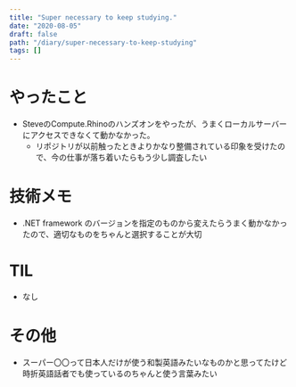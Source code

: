 ```yaml
---
title: "Super necessary to keep studying."
date: "2020-08-05"
draft: false
path: "/diary/super-necessary-to-keep-studying"
tags: []
---
```


# やったこと

+ SteveのCompute.Rhinoのハンズオンをやったが、うまくローカルサーバーにアクセスできなくて動かなかった。
  + リポジトリが以前触ったときよりかなり整備されている印象を受けたので、今の仕事が落ち着いたらもう少し調査したい

# 技術メモ

+ .NET framework のバージョンを指定のものから変えたらうまく動かなかったので、適切なものをちゃんと選択することが大切

# TIL

+ なし

# その他

+ スーパー〇〇って日本人だけが使う和製英語みたいなものかと思ってたけど時折英語話者でも使っているのちゃんと使う言葉みたい
